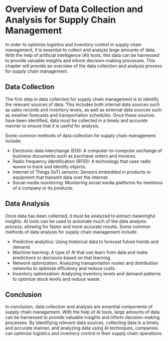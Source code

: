 Overview of Data Collection and Analysis for Supply Chain Management
=======================================================================================================================================

In order to optimize logistics and inventory control in supply chain management, it is essential to collect and analyze large amounts of data. With the help of artificial intelligence (AI) tools, this data can be harnessed to provide valuable insights and inform decision-making processes. This chapter will provide an overview of the data collection and analysis process for supply chain management.

Data Collection
---------------

The first step in data collection for supply chain management is to identify the relevant sources of data. This includes both internal data sources such as sales records and inventory levels, as well as external data sources such as weather forecasts and transportation schedules. Once these sources have been identified, data must be collected in a timely and accurate manner to ensure that it is useful for analysis.

Some common methods of data collection for supply chain management include:

* Electronic data interchange (EDI): A computer-to-computer exchange of business documents such as purchase orders and invoices.
* Radio frequency identification (RFID): A technology that uses radio waves to track and identify objects.
* Internet of Things (IoT) sensors: Sensors embedded in products or equipment that transmit data over the internet.
* Social media monitoring: Monitoring social media platforms for mentions of a company or its products.

Data Analysis
-------------

Once data has been collected, it must be analyzed to extract meaningful insights. AI tools can be used to automate much of the data analysis process, allowing for faster and more accurate results. Some common methods of data analysis for supply chain management include:

* Predictive analytics: Using historical data to forecast future trends and demand.
* Machine learning: A type of AI that can learn from data and make predictions or decisions based on that learning.
* Network optimization: Analyzing transportation routes and distribution networks to optimize efficiency and reduce costs.
* Inventory optimization: Analyzing inventory levels and demand patterns to optimize stock levels and reduce waste.

Conclusion
----------

In conclusion, data collection and analysis are essential components of supply chain management. With the help of AI tools, large amounts of data can be harnessed to provide valuable insights and inform decision-making processes. By identifying relevant data sources, collecting data in a timely and accurate manner, and analyzing data using AI techniques, companies can optimize logistics and inventory control in their supply chain operations.
